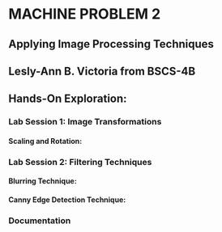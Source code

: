 # **MACHINE PROBLEM 2**
##  Applying Image Processing Techniques

## **Lesly-Ann B. Victoria from BSCS-4B**

## **Hands-On Exploration:**

### **Lab Session 1: Image Transformations**
#### **Scaling and Rotation:**

### **Lab Session 2: Filtering Techniques**
#### **Blurring Technique:**
#### **Canny Edge Detection Technique:**

### **Documentation**

